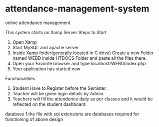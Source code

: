 # attendance-management-system
online attendance management

This system starts on Xamp Server 
Steps to Start 
1. Open Xamp
2. Start MySQL and apache server 
3. Inside Xamp folder(generally located in C drive) Create a new Folder named WEBD inside HTDOCS Folder and paste all the files there.
4. Open your Favorite browser and type localhost/WEBD/index.php
5. Your application has started now

Functionalities 
1. Student Have to Register before the Semister.
2. Teacher will be given login details by Admin.
3. Teachers will fill the attendence daily as per classes and it would be reflected on the student dashboard

databses
1.the file with sql extensions are databases required for functioning of above design
